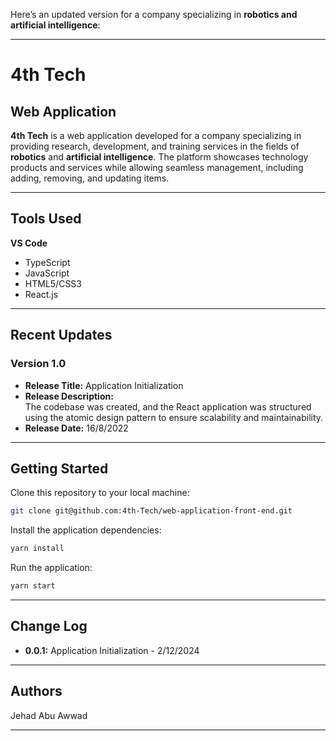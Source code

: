 Here’s an updated version for a company specializing in **robotics and artificial intelligence**:  

---

# **4th Tech**

## **Web Application**  
**4th Tech** is a web application developed for a company specializing in providing research, development, and training services in the fields of **robotics** and **artificial intelligence**. The platform showcases technology products and services while allowing seamless management, including adding, removing, and updating items.  

---

## **Tools Used**  

**VS Code**  
- TypeScript  
- JavaScript  
- HTML5/CSS3  
- React.js  

---

## **Recent Updates**  

### **Version 1.0**  
- **Release Title:** Application Initialization  
- **Release Description:**  
  The codebase was created, and the React application was structured using the atomic design pattern to ensure scalability and maintainability.  
- **Release Date:** 16/8/2022  

---

## **Getting Started**  

Clone this repository to your local machine:  

```bash
git clone git@github.com:4th-Tech/web-application-front-end.git
```  

Install the application dependencies:  

```bash
yarn install
```  

Run the application:  

```bash
yarn start
```  

---

## **Change Log**  

- **0.0.1:** Application Initialization - 2/12/2024  

---

## **Authors**  

Jehad Abu Awwad  

---